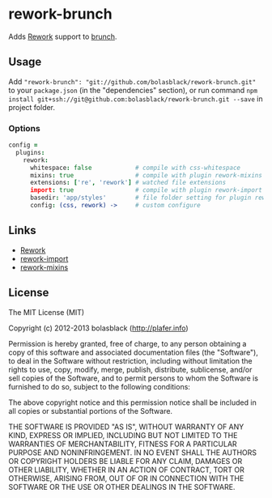 # rework-brunch

Adds [Rework](https://github.com/visionmedia/rework) support to [brunch](http://brunch.io).

## Usage

Add `"rework-brunch": "git://github.com/bolasblack/rework-brunch.git"` to your `package.json` (in the "dependencies" section), or run command `npm install git+ssh://git@github.com:bolasblack/rework-brunch.git --save` in project folder.

### Options

```coffeescript
config =
  plugins:
    rework:
      whitespace: false            # compile with css-whitespace
      mixins: true                 # compile with plugin rework-mixins
      extensions: ['re', 'rework'] # watched file extensions
      import: true                 # compile with plugin rework-import
      basedir: 'app/styles'        # file folder setting for plugin rework-import
      config: (css, rework) ->     # custom configure
```

## Links

* [Rework](https://github.com/visionmedia/rework)
* [rework-import](https://github.com/bolasblack/rework-import)
* [rework-mixins](https://github.com/visionmedia/rework-mixins)

## License

The MIT License (MIT)

Copyright (c) 2012-2013 bolasblack (http://plafer.info)

Permission is hereby granted, free of charge, to any person obtaining a copy
of this software and associated documentation files (the "Software"), to deal
in the Software without restriction, including without limitation the rights
to use, copy, modify, merge, publish, distribute, sublicense, and/or sell
copies of the Software, and to permit persons to whom the Software is
furnished to do so, subject to the following conditions:

The above copyright notice and this permission notice shall be included in
all copies or substantial portions of the Software.

THE SOFTWARE IS PROVIDED "AS IS", WITHOUT WARRANTY OF ANY KIND, EXPRESS OR
IMPLIED, INCLUDING BUT NOT LIMITED TO THE WARRANTIES OF MERCHANTABILITY,
FITNESS FOR A PARTICULAR PURPOSE AND NONINFRINGEMENT. IN NO EVENT SHALL THE
AUTHORS OR COPYRIGHT HOLDERS BE LIABLE FOR ANY CLAIM, DAMAGES OR OTHER
LIABILITY, WHETHER IN AN ACTION OF CONTRACT, TORT OR OTHERWISE, ARISING FROM,
OUT OF OR IN CONNECTION WITH THE SOFTWARE OR THE USE OR OTHER DEALINGS IN
THE SOFTWARE.

